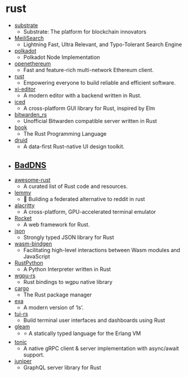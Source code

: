 # rust
- [substrate](https://github.com/paritytech/substrate)
  - Substrate: The platform for blockchain innovators
- [MeiliSearch](https://github.com/meilisearch/MeiliSearch)
  - Lightning Fast, Ultra Relevant, and Typo-Tolerant Search Engine
- [polkadot](https://github.com/paritytech/polkadot)
  - Polkadot Node Implementation
- [openethereum](https://github.com/openethereum/openethereum)
  - Fast and feature-rich multi-network Ethereum client.
- [rust](https://github.com/rust-lang/rust)
  - Empowering everyone to build reliable and efficient software.
- [xi-editor](https://github.com/xi-editor/xi-editor)
  - A modern editor with a backend written in Rust.
- [iced](https://github.com/hecrj/iced)
  - A cross-platform GUI library for Rust, inspired by Elm
- [bitwarden_rs](https://github.com/dani-garcia/bitwarden_rs)
  - Unofficial Bitwarden compatible server written in Rust
- [book](https://github.com/rust-lang/book)
  - The Rust Programming Language
- [druid](https://github.com/xi-editor/druid)
  - A data-first Rust-native UI design toolkit.
- [BadDNS](https://github.com/joinsec/BadDNS)
  - 
- [awesome-rust](https://github.com/rust-unofficial/awesome-rust)
  - A curated list of Rust code and resources.
- [lemmy](https://github.com/LemmyNet/lemmy)
  - 🐀 Building a federated alternative to reddit in rust
- [alacritty](https://github.com/alacritty/alacritty)
  - A cross-platform, GPU-accelerated terminal emulator
- [Rocket](https://github.com/SergioBenitez/Rocket)
  - A web framework for Rust.
- [json](https://github.com/serde-rs/json)
  - Strongly typed JSON library for Rust
- [wasm-bindgen](https://github.com/rustwasm/wasm-bindgen)
  - Facilitating high-level interactions between Wasm modules and JavaScript
- [RustPython](https://github.com/RustPython/RustPython)
  - A Python Interpreter written in Rust
- [wgpu-rs](https://github.com/gfx-rs/wgpu-rs)
  - Rust bindings to wgpu native library
- [cargo](https://github.com/rust-lang/cargo)
  - The Rust package manager
- [exa](https://github.com/ogham/exa)
  - A modern version of ‘ls’.
- [tui-rs](https://github.com/fdehau/tui-rs)
  - Build terminal user interfaces and dashboards using Rust
- [gleam](https://github.com/gleam-lang/gleam)
  - ⭐️ A statically typed language for the Erlang VM
- [tonic](https://github.com/hyperium/tonic)
  - A native gRPC client & server implementation with async/await support.
- [juniper](https://github.com/graphql-rust/juniper)
  - GraphQL server library for Rust
